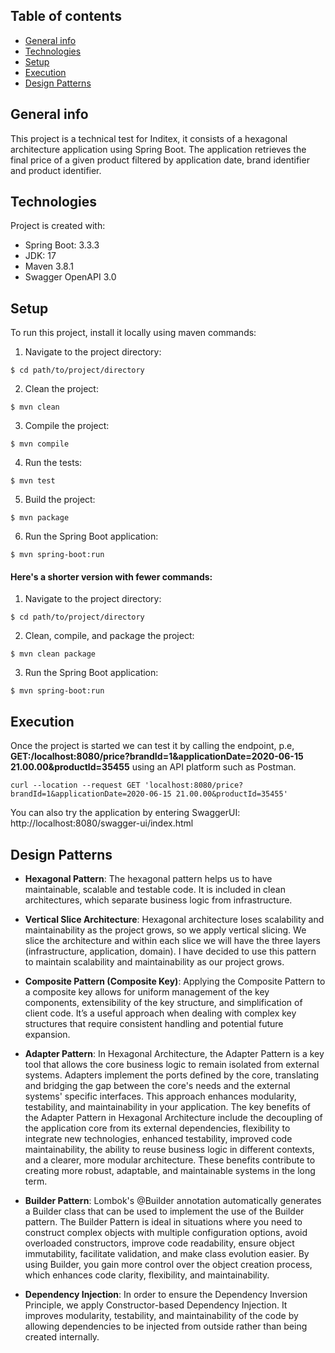 ## Table of contents
* [General info](#general-info)
* [Technologies](#technologies)
* [Setup](#setup)
* [Execution](#execution)
* [Design Patterns](#design-patterns)


## General info
This project is a technical test for Inditex, it consists of a hexagonal architecture application using Spring Boot.
The application retrieves the final price of a given product filtered by application date, brand identifier and product
identifier.

## Technologies
Project is created with:
* Spring Boot: 3.3.3
* JDK: 17
* Maven 3.8.1
* Swagger OpenAPI 3.0

## Setup
To run this project, install it locally using maven commands:

1. Navigate to the project directory:

```
$ cd path/to/project/directory
```

2. Clean the project: 

```
$ mvn clean 
```

3. Compile the project: 

```
$ mvn compile
```

4. Run the tests: 

```
$ mvn test
```
5. Build the project:

```
$ mvn package
```

6. Run the Spring Boot application:

```
$ mvn spring-boot:run
```

#### Here's a shorter version with fewer commands:
1. Navigate to the project directory:

```
$ cd path/to/project/directory
```

2. Clean, compile, and package the project:

```
$ mvn clean package
```

3. Run the Spring Boot application:
```
$ mvn spring-boot:run
```

## Execution

Once the project is started we can test it by calling the endpoint, p.e, **GET:/localhost:8080/price?brandId=1&applicationDate=2020-06-15 21.00.00&productId=35455** using an API platform such as Postman.  
```
curl --location --request GET 'localhost:8080/price?brandId=1&applicationDate=2020-06-15 21.00.00&productId=35455'
```

You can also try the application by entering SwaggerUI: http://localhost:8080/swagger-ui/index.html

## Design Patterns 
* **Hexagonal Pattern**: The hexagonal pattern helps us to have maintainable, scalable and testable code. It is included in
  clean architectures, which separate business logic from infrastructure.


* **Vertical Slice Architecture**: Hexagonal architecture loses scalability and maintainability as the project grows, so we apply vertical slicing. We slice the architecture 
 and within each slice we will have the three layers (infrastructure, application, domain). I have decided to use this pattern to maintain scalability and maintainability
 as our project grows.  


* **Composite Pattern (Composite Key)**: Applying the Composite Pattern to a composite key allows for uniform management of the key components, 
 extensibility of the key structure, and simplification of client code. It’s a useful approach when dealing with complex key structures that require 
 consistent handling and potential future expansion.  


* **Adapter Pattern**: In Hexagonal Architecture, the Adapter Pattern is a key tool that allows the core business logic to remain 
 isolated from external systems. Adapters implement the ports defined by the core, translating and bridging the gap between the core's 
 needs and the external systems' specific interfaces. This approach enhances modularity, testability, and maintainability in your application. 
 The key benefits of the Adapter Pattern in Hexagonal Architecture include the decoupling of the application core from its external dependencies, 
 flexibility to integrate new technologies, enhanced testability, improved code maintainability, the ability to reuse business logic in 
 different contexts, and a clearer, more modular architecture. These benefits contribute to creating more robust, adaptable, and maintainable systems in the long term.  


* **Builder Pattern**: Lombok's @Builder annotation automatically generates a Builder class that can be used to implement the use of the Builder pattern.
 The Builder Pattern is ideal in situations where you need to construct complex objects with multiple configuration options, 
 avoid overloaded constructors, improve code readability, ensure object immutability, facilitate validation, and make class 
 evolution easier. By using Builder, you gain more control over the object creation process, which enhances code clarity, flexibility, and maintainability.  


* **Dependency Injection**: In order to ensure the Dependency Inversion Principle, we apply Constructor-based Dependency Injection. 
 It improves modularity, testability, and maintainability of the code by allowing dependencies to be injected from outside rather than being created internally.



